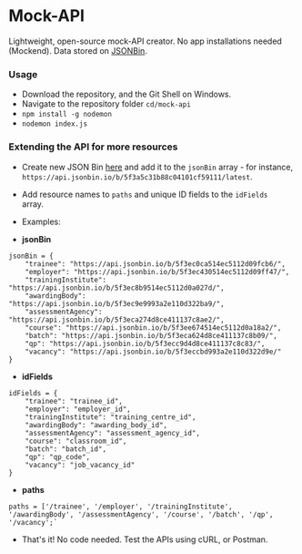 # Mock-API 

Lightweight, open-source mock-API creator. No app installations needed (Mockend). Data stored on [JSONBin](https://jsonbin.io).

### Usage
- Download the repository, and the Git Shell on Windows.
- Navigate to the repository folder `cd/mock-api`
- `npm install -g nodemon`
- `nodemon index.js`

### Extending the API for more resources

- Create new JSON Bin [here](https://jsonbin.io/) and add it to the `jsonBin` array - for instance, `https://api.jsonbin.io/b/5f3a5c31b88c04101cf59111/latest`.
- Add resource names to `paths` and unique ID fields to the `idFields ` array.

- Examples:

- **jsonBin**
```
jsonBin = {
    "trainee": "https://api.jsonbin.io/b/5f3ec0ca514ec5112d09fcb6/",
    "employer": "https://api.jsonbin.io/b/5f3ec430514ec5112d09ff47/",
    "trainingInstitute": "https://api.jsonbin.io/b/5f3ec8b9514ec5112d0a027d/",
    "awardingBody": "https://api.jsonbin.io/b/5f3ec9e9993a2e110d322ba9/",
    "assessmentAgency": "https://api.jsonbin.io/b/5f3eca274d8ce411137c8ae2/",
    "course": "https://api.jsonbin.io/b/5f3ee674514ec5112d0a18a2/",
    "batch": "https://api.jsonbin.io/b/5f3eca624d8ce411137c8b09/",
    "qp": "https://api.jsonbin.io/b/5f3ecc9d4d8ce411137c8c83/",
    "vacancy": "https://api.jsonbin.io/b/5f3eccbd993a2e110d322d9e/"
}
```
- **idFields**
```
idFields = {
    "trainee": "trainee_id",
    "employer": "employer_id",
    "trainingInstitute": "training_centre_id",
    "awardingBody": "awarding_body_id",
    "assessmentAgency": "assessment_agency_id",
    "course": "classroom_id",
    "batch": "batch_id",
    "qp": "qp_code",
    "vacancy": "job_vacancy_id"
}
```

- **paths**

```
paths = ['/trainee', '/employer', '/trainingInstitute', '/awardingBody', '/assessmentAgency', '/course', '/batch', '/qp', '/vacancy';`
```

- That's it! No code needed. Test the APIs using cURL, or Postman.
